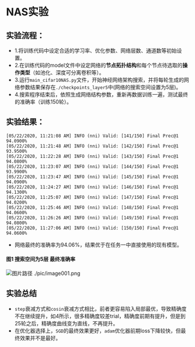 # NAS实验

## 实验流程：
* 1.将训练代码中设定合适的学习率、优化参数、网络层数、通道数等初始设置。
* 2.在训练代码的model文件中设定网络的**节点拓扑结构**和每个节点待选取的**操作类型**（如池化、深度可分离卷积等）。
* 3.运行`main_cifar10NAS.py`文件，开始神经网络架构搜索，并将每轮生成的网络参数结果保存在`./checkpoints_layer5`中(网络的搜索空间设置为5层)。
* 4.搜索程序结束后，依照生成网络结构参数，重新再数据训练一遍，测试最终的准确率（训练150轮）。
## 实验结果：
```
[05/22/2020, 11:21:08 AM] INFO (nni) Valid: [141/150] Final Prec@1 94.0900%
[05/22/2020, 11:21:48 AM] INFO (nni) Valid: [142/150] Final Prec@1 93.9500%
[05/22/2020, 11:22:28 AM] INFO (nni) Valid: [143/150] Final Prec@1 94.0800%
[05/22/2020, 11:23:07 AM] INFO (nni) Valid: [144/150] Final Prec@1 93.9900%
[05/22/2020, 11:23:47 AM] INFO (nni) Valid: [145/150] Final Prec@1 94.0900%
[05/22/2020, 11:24:27 AM] INFO (nni) Valid: [146/150] Final Prec@1 94.1300%
[05/22/2020, 11:25:07 AM] INFO (nni) Valid: [147/150] Final Prec@1 94.0200%
[05/22/2020, 11:25:46 AM] INFO (nni) Valid: [148/150] Final Prec@1 94.0600%
[05/22/2020, 11:26:26 AM] INFO (nni) Valid: [149/150] Final Prec@1 94.0800%
[05/22/2020, 11:27:06 AM] INFO (nni) Valid: [150/150] Final Prec@1 94.0600%
```
* 网络最终的准确率为94.06%，结果优于在任务一中直接使用的现有模型。

#### 图1 搜索空间为5层 最终准确率
![图片路径 ./pic/image001.png](./pic/image001.png "图片路径 ./pic/image001.png")

## 实验总结
* `step`衰减方式和`cosin`衰减方式相比，前者更容易陷入局部最优，导致精确度不在继续提升，如4所示，很多精确度较差trial，精确度前期有提升，但是到25轮之后，精确度曲线变为直线，不再提升。
* 在优化器选择上，`SGD`的最终效果更好，`adam`优化器前期loss下降较快，但最终效果并不是最好。

